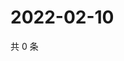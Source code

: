 # 2022-02-10

共 0 条

<!-- BEGIN WEIBO -->
<!-- 最后更新时间 Thu Feb 10 2022 08:52:16 GMT+0800 (China Standard Time) -->

<!-- END WEIBO -->

